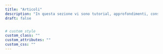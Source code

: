 ```yaml
---
title: "Articoli"
description: "In questa sezione vi sono tutorial, approfondimenti, considerazioni ed altro ancora."
draft: false


# custom style
custom_class: ""
custom_attributes: ""
custom_css: ""
---
```

